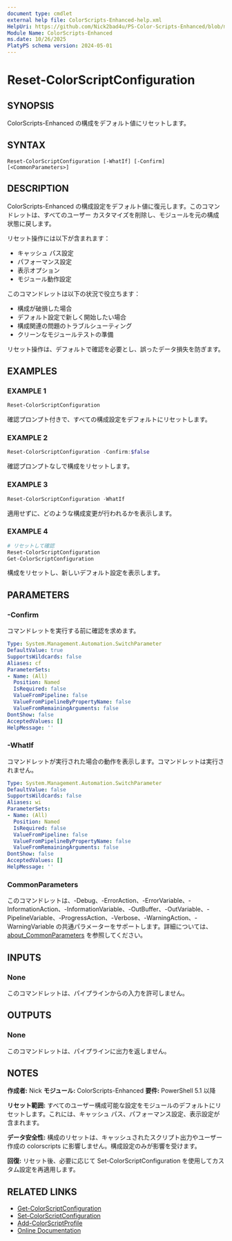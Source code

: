 ```yaml
---
document type: cmdlet
external help file: ColorScripts-Enhanced-help.xml
HelpUri: https://github.com/Nick2bad4u/PS-Color-Scripts-Enhanced/blob/main/ColorScripts-Enhanced/ja/Reset-ColorScriptConfiguration.md
Module Name: ColorScripts-Enhanced
ms.date: 10/26/2025
PlatyPS schema version: 2024-05-01
---
```


# Reset-ColorScriptConfiguration

## SYNOPSIS

ColorScripts-Enhanced の構成をデフォルト値にリセットします。

## SYNTAX

```
Reset-ColorScriptConfiguration [-WhatIf] [-Confirm] [<CommonParameters>]
```

## DESCRIPTION

ColorScripts-Enhanced の構成設定をデフォルト値に復元します。このコマンドレットは、すべてのユーザー カスタマイズを削除し、モジュールを元の構成状態に戻します。

リセット操作には以下が含まれます：
- キャッシュ パス設定
- パフォーマンス設定
- 表示オプション
- モジュール動作設定

このコマンドレットは以下の状況で役立ちます：
- 構成が破損した場合
- デフォルト設定で新しく開始したい場合
- 構成関連の問題のトラブルシューティング
- クリーンなモジュールテストの準備

リセット操作は、デフォルトで確認を必要とし、誤ったデータ損失を防ぎます。

## EXAMPLES

### EXAMPLE 1

```powershell
Reset-ColorScriptConfiguration
```

確認プロンプト付きで、すべての構成設定をデフォルトにリセットします。

### EXAMPLE 2

```powershell
Reset-ColorScriptConfiguration -Confirm:$false
```

確認プロンプトなしで構成をリセットします。

### EXAMPLE 3

```powershell
Reset-ColorScriptConfiguration -WhatIf
```

適用せずに、どのような構成変更が行われるかを表示します。

### EXAMPLE 4

```powershell
# リセットして確認
Reset-ColorScriptConfiguration
Get-ColorScriptConfiguration
```

構成をリセットし、新しいデフォルト設定を表示します。

## PARAMETERS

### -Confirm

コマンドレットを実行する前に確認を求めます。

```yaml
Type: System.Management.Automation.SwitchParameter
DefaultValue: true
SupportsWildcards: false
Aliases: cf
ParameterSets:
- Name: (All)
  Position: Named
  IsRequired: false
  ValueFromPipeline: false
  ValueFromPipelineByPropertyName: false
  ValueFromRemainingArguments: false
DontShow: false
AcceptedValues: []
HelpMessage: ''
```

### -WhatIf

コマンドレットが実行された場合の動作を表示します。コマンドレットは実行されません。

```yaml
Type: System.Management.Automation.SwitchParameter
DefaultValue: false
SupportsWildcards: false
Aliases: wi
ParameterSets:
- Name: (All)
  Position: Named
  IsRequired: false
  ValueFromPipeline: false
  ValueFromPipelineByPropertyName: false
  ValueFromRemainingArguments: false
DontShow: false
AcceptedValues: []
HelpMessage: ''
```

### CommonParameters

このコマンドレットは、-Debug、-ErrorAction、-ErrorVariable、-InformationAction、-InformationVariable、-OutBuffer、-OutVariable、-PipelineVariable、-ProgressAction、-Verbose、-WarningAction、-WarningVariable の共通パラメーターをサポートします。詳細については、[about_CommonParameters](https://go.microsoft.com/fwlink/?LinkID=113216) を参照してください。

## INPUTS

### None

このコマンドレットは、パイプラインからの入力を許可しません。

## OUTPUTS

### None

このコマンドレットは、パイプラインに出力を返しません。

## NOTES

**作成者:** Nick
**モジュール:** ColorScripts-Enhanced
**要件:** PowerShell 5.1 以降

**リセット範囲:**
すべてのユーザー構成可能な設定をモジュールのデフォルトにリセットします。これには、キャッシュ パス、パフォーマンス設定、表示設定が含まれます。

**データ安全性:**
構成のリセットは、キャッシュされたスクリプト出力やユーザー作成の colorscripts に影響しません。構成設定のみが影響を受けます。

**回復:**
リセット後、必要に応じて Set-ColorScriptConfiguration を使用してカスタム設定を再適用します。

## RELATED LINKS

- [Get-ColorScriptConfiguration](Get-ColorScriptConfiguration.md)
- [Set-ColorScriptConfiguration](Set-ColorScriptConfiguration.md)
- [Add-ColorScriptProfile](Add-ColorScriptProfile.md)
- [Online Documentation](https://github.com/Nick2bad4u/ps-color-scripts-enhanced)
